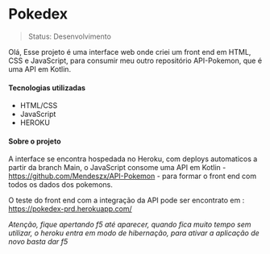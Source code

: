 # Pokedex
>Status: Desenvolvimento

Olá, Esse projeto é uma interface web onde criei um front end em HTML, CSS e JavaScript, para consumir meu outro repositório API-Pokemon, que é uma API em Kotlin.

<h4>Tecnologias utilizadas</h4>

* HTML/CSS
* JavaScript
* HEROKU

<h4>Sobre o projeto</h4>

A interface se encontra hospedada no Heroku, com deploys automaticos a partir da branch Main, o JavaScript consome uma API em Kotlin - https://github.com/Mendeszx/API-Pokemon - para formar o front end com todos os dados dos pokemons.

O teste do front end com a integração da API pode ser encontrato em : https://pokedex-prd.herokuapp.com/

*Atenção, fique apertando f5 até aparecer, quando fica muito tempo sem utilizar, o heroku entra em modo de hibernação, para ativar a aplicação de novo basta dar f5*
